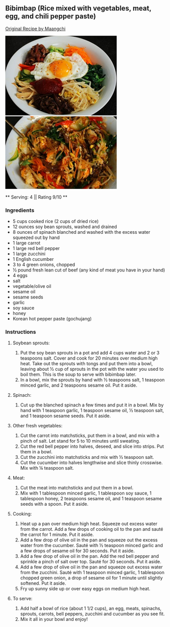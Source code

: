 ## Bibimbap (Rice mixed with vegetables, meat, egg, and chili pepper paste)

[Original Recipe by Maangchi](https://www.maangchi.com/recipe/bibimbap)

![Picture](../img/bibimbap.jpg) ![Picture](../img/bibimbap_eat.jpg)

** Serving: 4 || Rating 9/10 **

### Ingredients

- 5 cups cooked rice (2 cups of dried rice)
- 12 ounces soy bean sprouts, washed and drained
- 8 ounces of spinach blanched and washed with the excess water squeezed out by hand
- 1 large carrot
- 1 large red bell pepper
- 1 large zucchini
- 1 English cucumber
- 3 to 4 green onions, chopped
- ½ pound fresh lean cut of beef (any kind of meat you have in your hand)
- 4 eggs
- salt
- vegetable/olive oil
- sesame oil
- sesame seeds
- garlic
- soy sauce
- honey 
- Korean hot pepper paste (gochujang)

### Instructions

1. Soybean sprouts:
	1. Put the soy bean sprouts in a pot and add 4 cups water and 2 or 3 teaspoons salt. Cover and cook for 20 minutes over medium high heat. Take out the sprouts with tongs and put them into a bowl, leaving about ½ cup of sprouts in the pot with the water you used to boil them. This is the soup to serve with bibimbap later.
	1. In a bowl, mix the sprouts by hand with ½ teaspoons salt, 1 teaspoon minced garlic, and 2 teaspoons sesame oil. Put it aside.

2. Spinach:
	1. Cut up the blanched spinach a few times and put it in a bowl. Mix by hand with 1 teaspoon garlic, 1 teaspoon sesame oil, ½ teaspoon salt, and 1 teaspoon sesame seeds. Put it aside.

3. Other fresh vegetables:
	1. Cut the carrot into matchsticks, put them in a bowl, and mix with a pinch of salt. Let stand for 5 to 10 minutes until sweating.
	1. Cut the red bell pepper into halves, deseed, and slice into strips. Put them in a bowl.
	1. Cut the zucchini into matchsticks and mix with ½ teaspoon salt.
	1. Cut the cucumber into halves lengthwise and slice thinly crosswise. Mix with ¼ teaspoon salt.

4. Meat: 
	1. Cut the meat into matchsticks and put them in a bowl.
	1. Mix with 1 tablespoon minced garlic, 1 tablespoon soy sauce, 1 tablespoon honey, 2 teaspoons sesame oil, and 1 teaspoon sesame seeds with a spoon. Put it aside.
	
6. Cooking: 
	1. Heat up a pan over medium high heat. Squeeze out excess water from the carrot. Add a few drops of cooking oil to the pan and sauté the carrot for 1 minute. Put it aside.
	1. Add a few drop of olive oil in the pan and squeeze out the excess water from the cucumber. Sauté with ½ teaspoon minced garlic and a few drops of sesame oil for 30 seconds. Put it aside.
	1. Add a few drop of olive oil in the pan. Add the red bell pepper and sprinkle a pinch of salt over top. Sauté for 30 seconds. Put it aside.
	1. Add a few drop of olive oil in the pan and squeeze out excess water from the zucchini. Sauté with 1 teaspoon minced garlic, 1 tablespoon chopped green onion, a drop of sesame oil for 1 minute until slightly softened. Put it aside.
	1. Fry up sunny side up or over easy eggs on medium high heat. 
	
7. To serve:
	1. Add half a bowl of rice (about 1 1/2 cups), an egg, meats, spinachs, sprouts, carrots, bell peppers, zucchini and cucumber as you see fit. 
	2. Mix it all in your bowl and enjoy!
